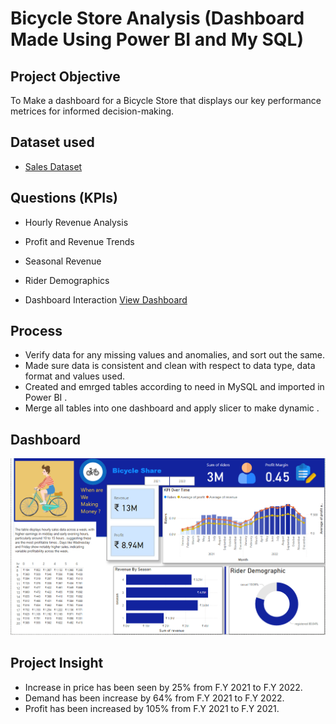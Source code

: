 # Bicycle Store Analysis (Dashboard Made Using Power BI and My SQL)
## Project Objective
To Make a dashboard for a Bicycle Store that displays our key performance metrices for informed decision-making.

## Dataset used
- <a href="https://github.com/AnuragDeotale/Bicycle_Store_Analysis/tree/5aba334b03aad9f45248678c52c8e09e5af3dae3">Sales Dataset</a>

## Questions (KPIs)
- Hourly Revenue Analysis
- Profit and Revenue Trends
- Seasonal Revenue
- Rider Demographics


- Dashboard Interaction <a href="https://github.com/AnuragDeotale/Bicycle_Store_Analysis/blob/5aba334b03aad9f45248678c52c8e09e5af3dae3/Bicycle%20Share%20Analysis%20Dashboard.png">View Dashboard</a>

## Process
- Verify data for any missing values and anomalies, and sort out the same.
- Made sure data is consistent and clean with respect to data type, data format and values used.
- Created and emrged tables according to need  in MySQL and imported in Power BI .
- Merge all tables into one dashboard and apply slicer to make dynamic .

## Dashboard
   ![Screenshot (495)](https://github.com/AnuragDeotale/Bicycle_Store_Analysis/blob/5aba334b03aad9f45248678c52c8e09e5af3dae3/Bicycle%20Share%20Analysis%20Dashboard.png)
   
## Project Insight
- Increase in price has been seen by 25% from F.Y 2021 to F.Y 2022.
- Demand has been increase by 64% from F.Y 2021 to F.Y 2022.
- Profit has been increased by 105% from F.Y 2021 to F.Y 2021.

